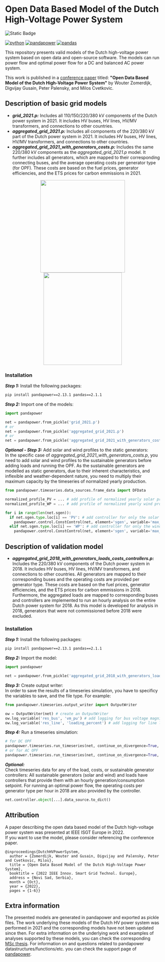 # Open Data Based Model of the Dutch High-Voltage Power System

![Static Badge](https://img.shields.io/badge/MADE_WITH-PYTHON_%26_PANDAPOWER-orange?style=for-the-badge)

[![python](https://img.shields.io/badge/python-3.10.13-blue.svg)](https://www.python.org/)
[![pandapower](https://img.shields.io/badge/pandapower-2.13.1-blue.svg)](https://pypi.org/project/pandapower/2.13.1/)
[![pandas](https://img.shields.io/badge/pandas-2.1.1-blue.svg)](https://pypi.org/project/pandas/2.1.1/)

This repository presents valid models of the Dutch high-voltage power system based on open data and open-source software. The models can run power flow and optimal power flow for a DC and balanced AC power system. 

This work is published in a [conference paper](https://ieeexplore.ieee.org/document/9960703) titled: **"Open Data Based Model of the Dutch High-Voltage Power System"** by Wouter Zomerdijk, Digvijay Gusain, Peter Palensky, and Milos Cvetkovic.

## Description of basic grid models
* **_grid_2021.p:_** Includes all 110/150/220/380 kV components of the Dutch power system in 2021. It includes HV buses, HV lines, HV/MV transformers, and connections to other countries.
* **_aggregated_grid_2021.p:_** Includes all components of the 220/380 kV part of the Dutch power system in 2021. It includes HV buses, HV lines, HV/MV transformers, and connections to other countries.
* **_aggregated_grid_2021_with_generators_costs.p:_** Includes the same 220/380 kV components as the _aggregated_grid_2021.p_ model. It further includes all generators, which are mapped to their corresponding connecting buses, and the average operating costs per generator type (for OPF). These costs are based on the fuel prices, generator efficiencies, and the ETS prices for carbon emmissions in 2021.

<div align="center">
  <img src="https://github.com/WZomerdijk/Dutch-HV-Power-System/assets/122889461/d6a7e107-c43c-4351-a452-1b0e36c452e7" width="275" height="300">
  <img src="https://github.com/WZomerdijk/Dutch-HV-Power-System/assets/122889461/4f6dbe9d-ebc5-48d3-aec4-07462496769b" width="255" height="300">
</div>

### Installation

***Step 1:*** Install the following packages:  
```bash
pip install pandapower==2.13.1 pandas==2.1.1
```

***Step 2:*** Import one of the models:  
```python
import pandapower

net = pandapower.from_pickle('grid_2021.p')
# or
net = pandapower.from_pickle('aggregated_grid_2021.p')
# or
net = pandapower.from_pickle('aggregated_grid_2021_with_generators_costs.p')
```

***Optional - Step 3:*** Add solar and wind profiles to the static generators:  
In the specific case of _aggregated_grid_2021_with_generators_costs.p_, you need to add solar and wind profiles to the sustainable generators before adding loads and running the OPF. As the sustainable generators are modelled as static generators, due to their inherent characteristics, and inflexible and weather-dependent nature, you need to multiply their maximum capacity by the timeseries of normalized yearly production.
```python
from pandapower.timeseries.data_sources.frame_data import DFData

normalized_profile_PV = ... # add profile of normalized yearly solar production
normalized_profile_WP = ... # add profile of normalized yearly wind production

for i in range(len(net.sgen)):
  if net.sgen.type.loc[i] == 'PV': # add controller for only the solar elements
    pandapower.control.ConstControl(net, element='sgen', variable='max_p_mw', element_index=i, data_source=DFData(net.sgen.p_mw[i] * normalized_profile_PV))
  elif net.sgen.type.loc[i] == 'WP': # add controller for only the wind elements
    pandapower.control.ConstControl(net, element='sgen', variable='max_p_mw', element_index=i, data_source=DFData(net.sgen.p_mw[i] * normalized_profile_WP))
```

## Description of validation model
- **_aggregated_grid_2018_with_generators_loads_costs_controllers.p:_** Includes the 220/380 kV components of the Dutch power system in 2018. It includes HV buses, HV lines, HV/MV transformers, and connections to other countries. All generators are mapped to their corresponding buses and the operating costs are provided per generator type. These costs are based on the fuel prices, generator efficiencies, and the ETS prices for carbon emmissions in 2018. Furthermore, the aggregated loads are mapped to corresponding buses and controllers are implemented to run an hourly analysis on the entire Dutch power system for 2018. As this model is developed for analysis in 2018, generators that were not commissioned before 2018 were excluded.

### Installation

***Step 1:*** Install the following packages:  
```bash
pip install pandapower==2.13.1 pandas==2.1.1
```

***Step 2:*** Import the model:  
```python
import pandapower

net = pandapower.from_pickle('aggregated_grid_2018_with_generators_loads_costs_controllers.p')
```

***Step 3:*** Create output writer:  
In order to save the results of a timeseries simulation, you have to specificy the variables to save, and the file type. For example:
```python
from pandapower.timeseries.output_writer import OutputWriter

ow = OutputWriter(net) # create an OutputWriter
ow.log_variable('res_bus', 'vm_pu') # add logging for bus voltage magnitudes
ow.log_variable('res_line', 'loading_percent') # add logging for line loadings in percent
```

***Step 4:*** Run a timeseries simulation:
```python
# for DC OPF
pandapower.timeseries.run_timeseries(net, continue_on_divergence=True, run = pp.rundcopp)
# or for AC OPF
pandapower.timeseries.run_timeseries(net, continue_on_divergence=True, run = pp.runopp)
```

***Optional:***  
Check timeseries data for any of the load, costs, or sustainable generator controllers:
All sustainable generators (solar and wind) and loads have controllers that provide them with an hourly generation/consumption setpoint. For running an optimal power flow, the operating costs per generator type per hour in 2018 are also provided by the controller. 
```python
net.controller.object[...].data_source.to_dict()
```

## Attribution
A paper describing the open data based model of the Dutch high-voltage power system was presented at IEEE ISGT Europe in 2022.  
If you want to use the model, please consider referencing the conference paper.
```
@inproceedings{DutchHVPowerSystem,
  author = {Zomerdijk, Wouter and Gusain, Digvijay and Palensky, Peter and Cvetkovic, Milos},
  title = {Open Data Based Model of the Dutch High-Voltage Power System}, 
  booktitle = {2022 IEEE Innov. Smart Grid Technol. Europe}, 
  address = {Novi Sad, Serbia},
  month = {Oct},
  year = {2022},
  pages = {1-6}}
```

## Extra information
The presented models are generated in pandapower and exported as pickle files.
The work underlying these models of the Dutch HV power system was performed in 2021 and the corresponding models have not been updated since then. For extra information on the underlying work and examples of analyses supported by these models, you can check the corresponding [MSc thesis](http://resolver.tudelft.nl/uuid:b9d69d1b-d2bf-4ce0-acc6-97171cde3568). For information on and questions related to pandapower datastructures/functions/etc. you can check the support page of [pandapower](https://pandapower.readthedocs.io/en/v2.13.1).  
